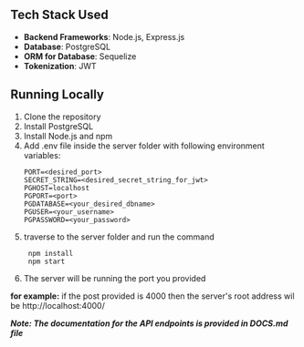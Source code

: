 ## Tech Stack Used

- **Backend Frameworks**: Node.js, Express.js
- **Database**: PostgreSQL
- **ORM for Database**: Sequelize
- **Tokenization**: JWT

## Running Locally

1. Clone the repository
2. Install PostgreSQL
3. Install Node.js and npm
4. Add .env file inside the server folder with following environment variables:
   ```
   PORT=<desired_port>
   SECRET_STRING=<desired_secret_string_for_jwt>
   PGHOST=localhost
   PGPORT=<port>
   PGDATABASE=<your_desired_dbname>
   PGUSER=<your_username>
   PGPASSWORD=<your_password>
   ```
5. traverse to the server folder and run the command
   ```
    npm install
    npm start
   ```
6. The server will be running the port you provided

**for example:** if the post provided is 4000 then the server's root address wil be http://localhost:4000/

**_Note: The documentation for the API endpoints is provided in DOCS.md file_**

